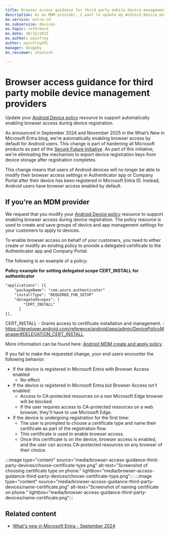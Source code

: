```yaml
---
title: Browser access guidance for third party mobile device management providers
description: As an MDM provider, I want to update my Android Device policy to enable browser access during device registration so that my customers can access CA-protected resources seamlessly.
ms.service: entra-id
ms.subservice: devices
ms.topic: reference
ms.date: 10/15/2025
ms.author: owinfrey
author: owinfreyATL
manager: dougeby
ms.reviewer: zhvolosh

---
```



# Browser access guidance for third party mobile device management providers

Update your [Android Device policy](https://developers.google.com/android/management/reference/rest/v1/enterprises.policies) resource to support automatically enabling browser access during device registration.

As announced in September 2024 and November 2025 in the What’s New in Microsoft Entra blog, we're automatically enabling browser access by default for Android users. This change is part of hardening all Microsoft products as part of the [Secure Future Initiative](https://www.microsoft.com/microsoft-cloud/resources/secure-future-initiative). As part of this initiative, we're eliminating the mechanism to export device registration keys from device storage after registration completes. 


This change means that users of Android devices will no longer be able to modify their browser access settings in Authenticator app or Company Portal after their device has been registered in Microsoft Entra ID. Instead, Android users have browser access enabled by default. 

## If you're an MDM provider


We request that you modify your [Android Device policy](https://developers.google.com/android/management/reference/rest/v1/enterprises.policies) resource to support enabling browser access during device registration. The policy resource is used to create and save groups of device and app management settings for your customers to apply to devices.

To enable browser access on behalf of your customers, you need to either create or modify an existing policy to provide a delegated certificate to the Authenticator app and Company Portal. 

The following is an example of a policy: 

**Policy example for setting delegated scope CERT_INSTALL for authenticator**


```html
"applications": [{
    "packageName": "com.azure.authenticator"
    "installType": "REQUIRED_FOR_SETUP"
    "delegatedScopes": [
        "CERT_INSTALL"
      ]   
}],
```

CERT_INSTALL - Grants access to certificate installation and management. - https://developer.android.com/reference/android/app/admin/DevicePolicyManager#DELEGATION_CERT_INSTALL


More information can be found here: [Android MDM create and apply policy](https://microsoft.sharepoint-df.com/:w:/t/AzureADDevices/EUBvQT-nqK1GhgrNwoOsUbYBUfCGH0uZM7bLQBPS56bggw?e=UvUuF0).


If you fail to make the requested change, your end users encounter the following behavior: 

-	If the device is registered in Microsoft Entra with Browser Access enabled
    - No effect 
-	If the device is registered in Microsoft Entra but Browser Access isn't enabled: 
    - Access to CA-protected resources on a non Microsoft Edge browser will be blocked.
    - If the user requires access to CA-protected resources on a web browser, they'll have to use Microsoft Edge. 
-	If the device is undergoing registration for the first time: 
    - The user is prompted to choose a certificate type and name their certificate as part of the registration flow. 
    - This certificate is used to enable browser access. 
    - Once this certificate is on the device, browser access is enabled, and the user can access CA-protected resources on any browser of their choice. 


:::image type="content" source="media/browser-access-guidance-third-party-devices/choose-certificate-type.png" alt-text="Screenshot of choosing certificate type on phone." lightbox="media/browser-access-guidance-third-party-devices/choose-certificate-type.png"::: :::image type="content" source="media/browser-access-guidance-third-party-devices/name-certificate.png" alt-text="Screenshot of naming certificate on phone." lightbox="media/browser-access-guidance-third-party-devices/name-certificate.png":::



## Related content

- [What's new in Microsoft Entra - September 2024](https://techcommunity.microsoft.com/blog/microsoft-entra-blog/whats-new-in-microsoft-entra---september-2024/4253153)
